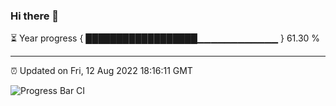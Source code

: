 ### Hi there 👋

⏳ Year progress { ██████████████████▁▁▁▁▁▁▁▁▁▁▁▁ } 61.30 %

---

⏰ Updated on Fri, 12 Aug 2022 18:16:11 GMT

![Progress Bar CI](https://github.com/liununu/liununu/workflows/Progress%20Bar%20CI/badge.svg)
